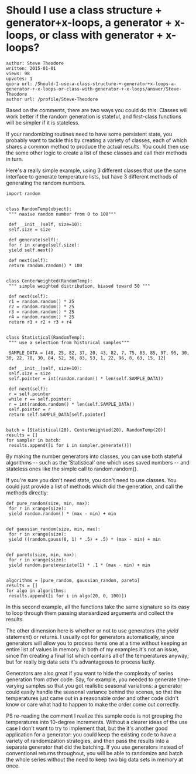 # Should I use a class structure + generator+x-loops, a generator + x-loops, or class with generator + x-loops?

	author: Steve Theodore
	written: 2015-01-01
	views: 98
	upvotes: 1
	quora url: /Should-I-use-a-class-structure-+-generator+x-loops-a-generator-+-x-loops-or-class-with-generator-+-x-loops/answer/Steve-Theodore
	author url: /profile/Steve-Theodore


Based on the comments, there are two ways you could do this. Classes will work better if the random generation is stateful, and first-class functions will be simpler if it is stateless.

If your randomizing routines need to have some persistent state, you probably want to tackle this by creating a variety of classes, each of which shares a common method to produce the actual results. You could then use the some other logic to create a list of these classes and call their methods in turn. 

Here's a really simple example, using 3 different classes that use the same interface to generate temperature lists, but have 3 different methods of generating the random numbers.



    import random
    
    
    class RandomTemp(object):
     """ naaive random number from 0 to 100"""
    
     def __init__(self, size=10):
     self.size = size
    
     def generate(self):
     for r in xrange(self.size):
     yield self.next()
    
     def next(self):
     return random.random() * 100
    
    
    class CenterWeighted(RandomTemp):
     """ simple weighted distribution, biased toward 50 """
    
     def next(self):
     r1 = random.random() * 25
     r2 = random.random() * 25
     r3 = random.random() * 25
     r4 = random.random() * 25
     return r1 + r2 + r3 + r4
    
    
    class Statistical(RandomTemp):
     """ use a selection from historical samples"""
    
     SAMPLE_DATA = [48, 25, 82, 37, 20, 43, 82, 7, 75, 83, 85, 97, 95, 30, 30, 22, 78, 30, 84, 52, 36, 83, 53, 1, 22, 96, 8, 63, 15, 12]
    
     def __init__(self, size=10):
     self.size = size
     self.pointer = int(random.random() * len(self.SAMPLE_DATA))
    
     def next(self):
     r = self.pointer
     while r == self.pointer:
     r = int(random.random() * len(self.SAMPLE_DATA))
     self.pointer = r
     return self.SAMPLE_DATA[self.pointer]
    
    
    batch = [Statistical(20), CenterWeighted(20), RandomTemp(20)]
    results = []
    for sampler in batch:
     results.append([i for i in sampler.generate()]) 



By making the number generators into classes, you can use both stateful algorithms -- such as the 'Statistical' one which uses saved numbers -- and stateless ones like the simple call to random.random().

If you're sure you don't need state, you don't need to use classes. You could just provide a list of methods which did the generation, and call the methods directly:



    def pure_random(size, min, max):
     for r in xrange(size):
     yield random.random() * (max - min) + min
    
    
    def gaussian_random(size, min, max):
     for r in xrange(size):
     yield ((random.gauss(0, 1) * .5) + .5) * (max - min) + min
    
    
    def pareto(size, min, max):
     for r in xrange(size):
     yield random.paretovariate(1) * .1 * (max - min) + min
    
    
    algorithms = [pure_random, gaussian_random, pareto]
    results = []
    for algo in algorithms:
     results.append([i for i in algo(20, 0, 100)])



In this second example, all the functions take the same signature so its easy to loop through them passing stansardized arguments and collect the results.

The other dimension here is whether or not to use generators (the _yield_  statement) or returns. I usually opt for generators automatically, since generators will allow you to process items one at a time without keeping an entire list of values in memory. In both of my examples it's not an issue, since I'm creating a final list which contains all of the temperatures anyway; but for really big data sets it's advantageous to process lazily. 

Generators are also great if you want to hide the complexity of series generation from other code. Say, for example, you needed to generate time-varying samples so that you got realistic seasonal variations: a generator could easily handle the seasonal variance behind the scenes, so that the temperatures just came out in a reasonable order and other code didn't know or care what had to happen to make the order come out correctly.

PS re-reading the comment I realize this sample code is not grouping the temperatures into 10-degree increments. Without a clearer ideas of the use case I don't want to try to implement that, but the it's another good application for a generator: you could keep the existing code to have a variety of randomization strategies, and then pass the results into a separate generator that did the batching. If you use generators instead of conventional returns throughout, you will be able to randomize and batch the whole series without the need to keep two big data sets in memory at once.

